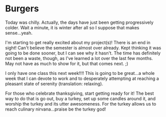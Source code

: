 # Burgers


Today was chilly. Actually, the days have just been getting progressively colder. Wait a minute, it is winter after all so I suppose that makes sense...yeah.

I'm starting to get really excited about my project(s)! There is an end in sight! Can't believe the semester is almost over already. Kept thinking it was going to be done sooner, but I can see why it hasn't. The time has definitely not been a waste, though, as I've learned a lot over the last few months. May not have as much to show for it, but that comes next. ;)

I only have one class this next week!!!! This is going to be great...a whole week that I can devote to work and to desperately attempting at reaching a pleasant state of serenity (translation: relaxing).

For those who celebrate thanksgiving, start getting ready for it! The best way to do that is go out, buy a turkey, set up some candles around it, and worship the turkey and its utter awesomeness. For the turkey allows us to reach culinary nirvana...praise be the turkey god!

